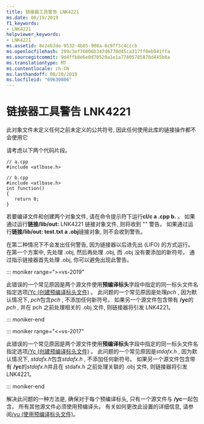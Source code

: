 ```yaml
---
title: 链接器工具警告 LNK4221
ms.date: 08/19/2019
f1_keywords:
- LNK4221
helpviewer_keywords:
- LNK4221
ms.assetid: 8e2eb2de-9532-4b85-908a-8c9ff5c4cccb
ms.openlocfilehash: 299c3ef76006b347d6770d45ca317ff0eb941ffa
ms.sourcegitcommit: 9d4ffb8e6e0d70520a1e1a77805785878d445b8a
ms.translationtype: MT
ms.contentlocale: zh-CN
ms.lasthandoff: 08/20/2019
ms.locfileid: "69630806"
---
```

# <a name="linker-tools-warning-lnk4221"></a>链接器工具警告 LNK4221

此对象文件未定义任何之前未定义的公共符号, 因此任何使用此库的链接操作都不会使用它

请考虑以下两个代码片段。

```
// a.cpp
#include <atlbase.h>
```

```
// b.cpp
#include <atlbase.h>
int function()
{
   return 0;
}
```

若要编译文件和创建两个对象文件, 请在命令提示符下运行**cl/c a .cpp b.** 。 如果通过运行**链接/lib/out:** LNK4221 链接对象文件, 则将收到 "" 警告。 如果通过运行**链接/lib/out: test.txt a .obj**链接对象, 则不会收到警告。

在第二种情况下不会发出任何警告, 因为链接器以后进先出 (LIFO) 的方式运行。 在第一个方案中, 先处理 .obj, 然后再处理 .obj, 而 .obj 没有要添加的新符号。 通过指示链接器首先处理 .obj, 你可以避免出现此警告。

::: moniker range=">=vs-2019"

此错误的一个常见原因是两个源文件使用**预编译标头**字段中指定的同一标头文件名指定选项[/Yc (创建预编译标头文件)](../../build/reference/yc-create-precompiled-header-file.md) 。 此问题的一个常见原因是处理*pch* , 因为默认情况下, *pch*包含*pch* , 不添加任何新符号。 如果另一个源文件包含带有 **/yc**的*pch* , 并在 pch 之前处理相关的 .obj 文件, 则链接器将引发 LNK4221。

::: moniker-end

::: moniker range="<=vs-2017"

此错误的一个常见原因是两个源文件使用**预编译标头**字段中指定的同一标头文件名指定选项[/Yc (创建预编译标头文件)](../../build/reference/yc-create-precompiled-header-file.md) 。 此问题的一个常见原因是*stdafx.h* , 因为默认情况下, *stdafx.h*包含*stdafx.h* , 不添加任何新符号。 如果另一个源文件包含带有 **/yc**的*stdafx.h*并且在 stdafx.h 之前处理关联的 .obj 文件, 则链接器将引发 LNK4221。

::: moniker-end

解决此问题的一种方法是, 确保对于每个预编译标头, 只有一个源文件与 **/yc**一起包含。 所有其他源文件必须使用预编译头。 有关如何更改此设置的详细信息, 请参阅[/yu (使用预编译标头文件)](../../build/reference/yu-use-precompiled-header-file.md)。
